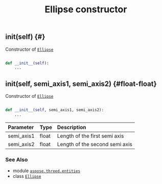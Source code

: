 ﻿---
title: Ellipse constructor
second_title: Aspose.3D for Python via .NET API References
description: 
type: docs
weight: 10
url: /python-net/aspose.threed.entities/ellipse/__init__/
is_root: false
---

## __init__(self) {#}

Constructor of [`Ellipse`](/3d/python-net/aspose.threed.entities/ellipse)



```python

def __init__(self):
    ...
```




## __init__(self, semi_axis1, semi_axis2) {#float-float}

Constructor of [`Ellipse`](/3d/python-net/aspose.threed.entities/ellipse)



```python

def __init__(self, semi_axis1, semi_axis2):
    ...
```


| Parameter | Type | Description |
| :- | :- | :- |
| semi_axis1 | float | Length of the first semi axis |
| semi_axis2 | float | Length of the second semi axis |



### See Also
* module [`aspose.threed.entities`](../../)
* class [`Ellipse`](/3d/python-net/aspose.threed.entities/ellipse)

